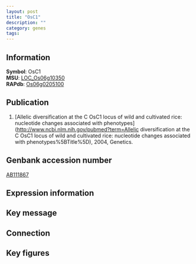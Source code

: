 ```yaml
---
layout: post
title: "OsC1"
description: ""
category: genes
tags: 
---
```


## Information
__Symbol__: OsC1  
__MSU__: [LOC_Os06g10350](http://rice.plantbiology.msu.edu/cgi-bin/ORF_infopage.cgi?orf=LOC_Os06g10350)  
__RAPdb__: [Os06g0205100](http://rapdb.dna.affrc.go.jp/viewer/gbrowse_details/irgsp1?name=Os06g0205100)  

## Publication
1. [Allelic diversification at the C OsC1 locus of wild and cultivated rice: nucleotide changes associated with phenotypes](http://www.ncbi.nlm.nih.gov/pubmed?term=Allelic diversification at the C OsC1 locus of wild and cultivated rice: nucleotide changes associated with phenotypes%5BTitle%5D), 2004, Genetics.

## Genbank accession number
[AB111867](http://www.ncbi.nlm.nih.gov/nuccore/AB111867)  

## Expression information

## Key message

## Connection

## Key figures


